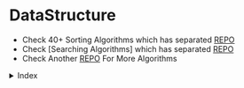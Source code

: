 # DataStructure

* Check 40+ Sorting Algorithms which has separated [REPO](https://github.com/HarshPanchal18/Sorting-Methods)
* Check [Searching Algorithms] which has separated [REPO](https://github.com/HarshPanchal18/Searching-Techniques)
* Check Another [REPO](https://github.com/HarshPanchal18/This-is-for-Fun) For More Algorithms

<details>
<summary>Index</summary>

<details>
<summary>Algorithms</summary>

[AddandSearchWord.cpp](/./Algorithms\AddandSearchWord.cpp)

[AddingArrayElements.cpp](/./Algorithms\AddingArrayElements.cpp)

[AlphabetSeq.cpp](/./Algorithms\AlphabetSeq.cpp)

[ArithmeticProgression.cpp](/./Algorithms\ArithmeticProgression.cpp)

[ArithmeticSlices.cpp](/./Algorithms\ArithmeticSlices.cpp)

[BallColoring.cpp](/./Algorithms\BallColoring.cpp)

[BitStuffing.c](/./Algorithms\BitStuffing.c)

[BitwiseAND-OfRange.cpp](/./Algorithms\BitwiseAND-OfRange.cpp)

[BombDefuse.cpp](/./Algorithms\BombDefuse.cpp)

[BotSavesPrincess.c](/./Algorithms\BotSavesPrincess.c)

[BulbSwitcher.kt](/./Algorithms\BulbSwitcher.kt)

[BusyMan.cpp](/./Algorithms\BusyMan.cpp)

[CalculateMoney.kt](/./Algorithms\CalculateMoney.kt)

[ChefAndString.cpp](/./Algorithms\ChefAndString.cpp)

[ClimbStairs.cpp](/./Algorithms\ClimbStairs.cpp)

[CoinChange2.kt](/./Algorithms\CoinChange2.kt)

[CombinedNumOfSum.c](/./Algorithms\CombinedNumOfSum.c)

[CompositeAndPrime.cpp](/./Algorithms\CompositeAndPrime.cpp)

[ConcatenatedConsecutiveBinaryNums.c](/./Algorithms\ConcatenatedConsecutiveBinaryNums.c)

[ConcatenatedConsecutiveBinaryNums.cpp](/./Algorithms\ConcatenatedConsecutiveBinaryNums.cpp)

[ContainsDuplicate.cpp](/./Algorithms\ContainsDuplicate.cpp)

[ContainsDuplicate2.cpp](/./Algorithms\ContainsDuplicate2.cpp)

[DatabaseFitting.java](/./Algorithms\DatabaseFitting.java)

[DiamondPattern.cpp](/./Algorithms\DiamondPattern.cpp)

[EgyptianFractionGreedyAlgo.c](/./Algorithms\EgyptianFractionGreedyAlgo.c)

[EndOfFile.class](/./Algorithms\EndOfFile.class)

[EndOfFile.java](/./Algorithms\EndOfFile.java)

[EuclideanAlgorithm.c](/./Algorithms\EuclideanAlgorithm.c)

[ExceptionallyOdd.cpp](/./Algorithms\ExceptionallyOdd.cpp)

[ExponentSeries.class](/./Algorithms\ExponentSeries.class)

[ExponentSeries.java](/./Algorithms\ExponentSeries.java)

[FindKthSmallestBiggest.C](/./Algorithms\FindKthSmallestBiggest.C)

[FindMissing.C](/./Algorithms\FindMissing.C)

[FindThePivotInteger.kt](/./Algorithms\FindThePivotInteger.kt)

[FirstAndLastPos.c](/./Algorithms\FirstAndLastPos.c)

[FirstAndLastPos.cpp](/./Algorithms\FirstAndLastPos.cpp)

[FlatternNestedList.kt](/./Algorithms\FlatternNestedList.kt)

[GetKGrammar.c](/./Algorithms\GetKGrammar.c)

[HouseRobber.cpp](/./Algorithms\HouseRobber.cpp)

[HouseRobber2.cpp](/./Algorithms\HouseRobber2.cpp)

[IntegerBreak.cpp](/./Algorithms\IntegerBreak.cpp)

[JosephusProblem.c](/./Algorithms\JosephusProblem.c)

[JosephusProblem.cpp](/./Algorithms\JosephusProblem.cpp)

[JumpGame.cpp](/./Algorithms\JumpGame.cpp)

[JumpGame2.cpp](/./Algorithms\JumpGame2.cpp)

[JumpGame3.cpp](/./Algorithms\JumpGame3.cpp)

[KthLargestElement.kt](/./Algorithms\KthLargestElement.kt)

[LargestPerimeter.cpp](/./Algorithms\LargestPerimeter.cpp)

[LargestRectangleUnderHistogram.cpp](/./Algorithms\LargestRectangleUnderHistogram.cpp)

[MaximumWaterContainer.c](/./Algorithms\MaximumWaterContainer.c)

[MinimizeTheMaxDifference.kt](/./Algorithms\MinimizeTheMaxDifference.kt)

[MinimumInRotatedSortedArr.cpp](/./Algorithms\MinimumInRotatedSortedArr.cpp)

[MinimumOperationsToMakeTheIntegerZero.kt](/./Algorithms\MinimumOperationsToMakeTheIntegerZero.kt)

[MinimumOperationsToReduceXToZero.kt](/./Algorithms\MinimumOperationsToReduceXToZero.kt)

[MinSumOfAbsoluteDifferenceOfPairs.cpp](/./Algorithms\MinSumOfAbsoluteDifferenceOfPairs.cpp)

[MultiplyLargeNumbers.c](/./Algorithms\MultiplyLargeNumbers.c)

[NextGreaterElement.cpp](/./Algorithms\NextGreaterElement.cpp)

[NoOfPositiveSum.cpp](/./Algorithms\NoOfPositiveSum.cpp)

[NthTribonacciNumber.kt](/./Algorithms\NthTribonacciNumber.kt)

[NumberOfBits1.cpp](/./Algorithms\NumberOfBits1.cpp)

[NumberOfDiceRollWithTargetSum.kt](/./Algorithms\NumberOfDiceRollWithTargetSum.kt)

[NumberOfWays.cpp](/./Algorithms\NumberOfWays.cpp)

[Palindrome-Number.kt](/./Algorithms\Palindrome-Number.kt)

[PartitionList.kt](/./Algorithms\PartitionList.kt)

[Pascals-Triangle.kt](/./Algorithms\Pascals-Triangle.kt)

[PerfectSquares.kt](/./Algorithms\PerfectSquares.kt)

[PowerOf4.kt](/./Algorithms\PowerOf4.kt)

[ProducerConsumer.java](/./Algorithms\ProducerConsumer.java)

[PushDomioes.cpp](/./Algorithms\PushDomioes.cpp)

[RangeBitwiseAnd.kt](/./Algorithms\RangeBitwiseAnd.kt)

[ReachingHeights.cpp](/./Algorithms\ReachingHeights.cpp)

[ReverseBits.cpp](/./Algorithms\ReverseBits.cpp)

[RichestWealth.cpp](/./Algorithms\RichestWealth.cpp)

[RomanToInt.kt](/./Algorithms\RomanToInt.kt)

[ScaleProblemOnePlate.c](/./Algorithms\ScaleProblemOnePlate.c)

[SearchInRotatedSortedArr.cpp](/./Algorithms\SearchInRotatedSortedArr.cpp)

[SearchInRotatedSortedArr.kt](/./Algorithms\SearchInRotatedSortedArr.kt)

[SearchNthItemSum.cpp](/./Algorithms\SearchNthItemSum.cpp)

[SequentialDigits.kt](/./Algorithms\SequentialDigits.kt)

[SingleNumber.cpp](/./Algorithms\SingleNumber.cpp)

[SortIntsByTheNumberOf1Bits.cpp](/./Algorithms\SortIntsByTheNumberOf1Bits.cpp)

[StackTheTallestTower.c](/./Algorithms\StackTheTallestTower.c)

[StrassenAlgorithm.cpp](/./Algorithms\StrassenAlgorithm.cpp)

[StuxkKeyboard.py](/./Algorithms\StuxkKeyboard.py)

[Subsets.cpp](/./Algorithms\Subsets.cpp)

[SubsetsWithDup.cpp](/./Algorithms\SubsetsWithDup.cpp)

[SumZero.kt](/./Algorithms\SumZero.kt)

[SumZero.py](/./Algorithms\SumZero.py)

[TheBestTimeToParty.cpp](/./Algorithms\TheBestTimeToParty.cpp)

[TowerBreakers.kt](/./Algorithms\TowerBreakers.kt)

[ValidBrackets.cpp](/./Algorithms\ValidBrackets.cpp)

[ValidBrackets.kt](/./Algorithms\ValidBrackets.kt)

[ValidBrackets2.cpp](/./Algorithms\ValidBrackets2.cpp)

[ValidParanthesis.py](/./Algorithms\ValidParanthesis.py)

[ValidPerfectSquare.kt](/./Algorithms\ValidPerfectSquare.kt)

[WeakNumberInTheGame.cpp](/./Algorithms\WeakNumberInTheGame.cpp)

[YouWillAllConform.py](/./Algorithms\YouWillAllConform.py)

</details>

<details>
<summary>Array Operations</summary>
<details>

<summary>C</summary>

[2ndSmallestNo.c](/./Array Operations\C\2ndSmallestNo.c)

[ArrayRotation.c](/./Array Operations\C\ArrayRotation.c)

[BSTree.C](/./Array Operations\C\BSTree.C)

[ClosestNumber.c](/./Array Operations\C\ClosestNumber.c)

[GenerateAllPossibleComb.c](/./Array Operations\C\GenerateAllPossibleComb.c)

[ImmediateSmallerElement.c](/./Array Operations\C\ImmediateSmallerElement.c)

[IndexOfMaxElemInArr.c](/./Array Operations\C\IndexOfMaxElemInArr.c)

[Move0toTTheEnd.C](/./Array Operations\C\Move0toTTheEnd.C)

[NearestSmallestNumber.c](/./Array Operations\C\NearestSmallestNumber.c)

[PainterPartition.c](/./Array Operations\C\PainterPartition.c)

[RemoveDuplicateFromSortdeArr.c](/./Array Operations\C\RemoveDuplicateFromSortdeArr.c)

[ReplaceWithSumAtRight.c](/./Array Operations\C\ReplaceWithSumAtRight.c)

[SortedArrayToBST.c](/./Array Operations\C\SortedArrayToBST.c)

[StockSpan.c](/./Array Operations\C\StockSpan.c)

[VariadicFunction.c](/./Array Operations\C\VariadicFunction.c)

</details>

<details>
<summary>C++</summary>

[CheckIfArrayIsSortedAndRotated.cpp](/./Array Operations\C++\CheckIfArrayIsSortedAndRotated.cpp)

[EquivalentSubArray.cpp](/./Array Operations\C++\EquivalentSubArray.cpp)

[ExistOrNotInArray.cpp](/./Array Operations\C++\ExistOrNotInArray.cpp)

[HighestFrequency.cpp](/./Array Operations\C++\HighestFrequency.cpp)

[ImmediateSmallerElement.cpp](/./Array Operations\C++\ImmediateSmallerElement.cpp)

[IshanLovesChoco.cpp](/./Array Operations\C++\IshanLovesChoco.cpp)

[LeftRotationBruteForce.cpp](/./Array Operations\C++\LeftRotationBruteForce.cpp)

[MinimizeArray.cpp](/./Array Operations\C++\MinimizeArray.cpp)

[MinimumSwaps.cpp](/./Array Operations\C++\MinimumSwaps.cpp)

[MultiplyElementsByEach.cpp](/./Array Operations\C++\MultiplyElementsByEach.cpp)

[PartitionArrToKsubArr.cpp](/./Array Operations\C++\PartitionArrToKsubArr.cpp)

[ReplaceEven-Odd.cpp](/./Array Operations\C++\ReplaceEven-Odd.cpp)

[RotateArr.cpp](/./Array Operations\C++\RotateArr.cpp)

[SearchPosOfKInStr.cpp](/./Array Operations\C++\SearchPosOfKInStr.cpp)

[ShuffleArray.cpp](/./Array Operations\C++\ShuffleArray.cpp)

[ShuffleArray2.cpp](/./Array Operations\C++\ShuffleArray2.cpp)

[ShuffleNegativeNumber.cpp](/./Array Operations\C++\ShuffleNegativeNumber.cpp)

[SignOfProdSign.cpp](/./Array Operations\C++\SignOfProdSign.cpp)

[SubArrDistinctElement.cpp](/./Array Operations\C++\SubArrDistinctElement.cpp)

[SumOfOddLengthSubArray.cpp](/./Array Operations\C++\SumOfOddLengthSubArray.cpp)

</details>

<details>
<summary>Kotlin</summary>

[aVeryBigSum.kt](/./Array Operations\Kotlin\aVeryBigSum.kt)

[CombinationSum4.kt](/./Array Operations\Kotlin\CombinationSum4.kt)

[CompareTheTriplets.kt](/./Array Operations\Kotlin\CompareTheTriplets.kt)

[ContiguousArray.kt](/./Array Operations\Kotlin\ContiguousArray.kt)

[ConvertAnArrayInto2D.kt](/./Array Operations\Kotlin\ConvertAnArrayInto2D.kt)

[CountingBits.kt](/./Array Operations\Kotlin\CountingBits.kt)

[CountingSort1.kt](/./Array Operations\Kotlin\CountingSort1.kt)

[CountSubArrayWhereMaxAppearsAtleastKtimes.kt](/./Array Operations\Kotlin\CountSubArrayWhereMaxAppearsAtleastKtimes.kt)

[CountSubArrayWitkFixedBounds.kt](/./Array Operations\Kotlin\CountSubArrayWitkFixedBounds.kt)

[CountTheNoOfIncremovableSubarrays1.kt](/./Array Operations\Kotlin\CountTheNoOfIncremovableSubarrays1.kt)

[CreateArrayInGivenOrder.kt](/./Array Operations\Kotlin\CreateArrayInGivenOrder.kt)

[Equal.java](/./Array Operations\Kotlin\Equal.java)

[FindDuplicateInArray.kt](/./Array Operations\Kotlin\FindDuplicateInArray.kt)

[FindDuplicateNumber.kt](/./Array Operations\Kotlin\FindDuplicateNumber.kt)

[FindTheTownJudge.kt](/./Array Operations\Kotlin\FindTheTownJudge.kt)

[FindWordsThatCanBeFormedByString.kt](/./Array Operations\Kotlin\FindWordsThatCanBeFormedByString.kt)

[HouseRobber.kt](/./Array Operations\Kotlin\HouseRobber.kt)

[InsertInterval.kt](/./Array Operations\Kotlin\InsertInterval.kt)

[LengthOfLongestSubArrayWithAtmostKFreq.kt](/./Array Operations\Kotlin\LengthOfLongestSubArrayWithAtmostKFreq.kt)

[LonelyInteger.kt](/./Array Operations\Kotlin\LonelyInteger.kt)

[MajorityElement.kt](/./Array Operations\Kotlin\MajorityElement.kt)

[MaxMin.class](/./Array Operations\Kotlin\MaxMin.class)

[MaxMin.java](/./Array Operations\Kotlin\MaxMin.java)

[MaxProductOfTwoElements.kt](/./Array Operations\Kotlin\MaxProductOfTwoElements.kt)

[MiniMaxSum.kt](/./Array Operations\Kotlin\MiniMaxSum.kt)

[MinimumCommonValue.kt](/./Array Operations\Kotlin\MinimumCommonValue.kt)

[MinimumCost.kt](/./Array Operations\Kotlin\MinimumCost.kt)

[MinimumTimeToMakeBalloonColorful.kt](/./Array Operations\Kotlin\MinimumTimeToMakeBalloonColorful.kt)

[MinMaxPairSumInArray.kt](/./Array Operations\Kotlin\MinMaxPairSumInArray.kt)

[MissingNumber.kt](/./Array Operations\Kotlin\MissingNumber.kt)

[NextGreater.kt](/./Array Operations\Kotlin\NextGreater.kt)

[NumberOfLaserbeamInBank.kt](/./Array Operations\Kotlin\NumberOfLaserbeamInBank.kt)

[NumberOfStudentsUnableToEatLunch.kt](/./Array Operations\Kotlin\NumberOfStudentsUnableToEatLunch.kt)

[PlusMinus.kt](/./Array Operations\Kotlin\PlusMinus.kt)

[RearrangeElement.kt](/./Array Operations\Kotlin\RearrangeElement.kt)

[RedistributeCharsToMakeAllStringEqual.kt](/./Array Operations\Kotlin\RedistributeCharsToMakeAllStringEqual.kt)

[RemoveDuplicateFromSortedArray.kt](/./Array Operations\Kotlin\RemoveDuplicateFromSortedArray.kt)

[RevealsCardInIncreasingOrder.kt](/./Array Operations\Kotlin\RevealsCardInIncreasingOrder.kt)

[Search2dMatrix.kt](/./Array Operations\Kotlin\Search2dMatrix.kt)

[SeparateTheDigitsInArray.kt](/./Array Operations\Kotlin\SeparateTheDigitsInArray.kt)

[SetMismatch.kt](/./Array Operations\Kotlin\SetMismatch.kt)

[ShuffleTheArray.kt](/./Array Operations\Kotlin\ShuffleTheArray.kt)

[Staircase.kt](/./Array Operations\Kotlin\Staircase.kt)

[SubArrayProductLessThanK.kt](/./Array Operations\Kotlin\SubArrayProductLessThanK.kt)

[SubArrayWithKdiffIntegers.kt](/./Array Operations\Kotlin\SubArrayWithKdiffIntegers.kt)

[SumOnArray.kt](/./Array Operations\Kotlin\SumOnArray.kt)

[SuperDigit.kt](/./Array Operations\Kotlin\SuperDigit.kt)

[TimeNeededToBuyTickets.kt](/./Array Operations\Kotlin\TimeNeededToBuyTickets.kt)

[TrappingRainWater.kt](/./Array Operations\Kotlin\TrappingRainWater.kt)

[TwoSum.kt](/./Array Operations\Kotlin\TwoSum.kt)

[UniquePaths2.kt](/./Array Operations\Kotlin\UniquePaths2.kt)

[ValidPartition.kt](/./Array Operations\Kotlin\ValidPartition.kt)

[WaveArray.java](/./Array Operations\Kotlin\WaveArray.java)

</details>

<details>
<summary>Python</summary>

[MajorityElement.py](/./Array Operations\Python\MajorityElement.py)

</details>

</details>

<details>
<summary>Graph</summary>

[CoinChange.cpp](/./Graph\CoinChange.cpp)

[CompanyInvestment.c](/./Graph\CompanyInvestment.c)

[DFS_Triangle.cpp](/./Graph\DFS_Triangle.cpp)

[FindIfPathExistsInGraph.kt](/./Graph\FindIfPathExistsInGraph.kt)

[FloodFill.cpp](/./Graph\FloodFill.cpp)

[HamiltonionCycle.c](/./Graph\HamiltonionCycle.c)

[IslandPerimeter.kt](/./Graph\IslandPerimeter.kt)

[MaxAreaOfIsland.cpp](/./Graph\MaxAreaOfIsland.cpp)

[MinimumHeightTree.kt](/./Graph\MinimumHeightTree.kt)

[NumberOfIslands.cpp](/./Graph\NumberOfIslands.cpp)

[NumberOfIslands.kt](/./Graph\NumberOfIslands.kt)

[OpenTheLock.kt](/./Graph\OpenTheLock.kt)

[ShortestPath.c](/./Graph\ShortestPath.c)

[SurroundedRegions.cpp](/./Graph\SurroundedRegions.cpp)

[WordSearch.cpp](/./Graph\WordSearch.cpp)

[WordSearch.kt](/./Graph\WordSearch.kt)

</details>

<details>
<summary>HashMap</summary>

[CheckIfNoHasEqualDigitCountAndDigitValue.kt](/./HashMap\CheckIfNoHasEqualDigitCountAndDigitValue.kt)

[CountElementsWithMaxFreq.kt](/./HashMap\CountElementsWithMaxFreq.kt)

[DesignAuthenticationManager.kt](/./HashMap\DesignAuthenticationManager.kt)

[DesignHashMap.kt](/./HashMap\DesignHashMap.kt)

[FindPlayersWithZeroOrOneLosses.kt](/./HashMap\FindPlayersWithZeroOrOneLosses.kt)

[FirstMissingPositive.kt](/./HashMap\FirstMissingPositive.kt)

[IntegerToRoman.kt](/./HashMap\IntegerToRoman.kt)

</details>

<details>
<summary>Linked List</summary>

<details>
<summary>C-C++</summary>

[CircularLinkedList.c](/./Linked List\C-C++\CircularLinkedList.c)

[ConvertBinaryInListToInt.cpp](/./Linked List\C-C++\ConvertBinaryInListToInt.cpp)

[DeleteMiddleFromTheList.cpp](/./Linked List\C-C++\DeleteMiddleFromTheList.cpp)

[DoublyLinkedList.c](/./Linked List\C-C++\DoublyLinkedList.c)

[LinkedListCycle.cpp](/./Linked List\C-C++\LinkedListCycle.cpp)

[MErgeSortLinkedList.cpp](/./Linked List\C-C++\MErgeSortLinkedList.cpp)

[MergeSortLinkedList2.cpp](/./Linked List\C-C++\MergeSortLinkedList2.cpp)

[MiddleOfTheLinkedList.cpp](/./Linked List\C-C++\MiddleOfTheLinkedList.cpp)

[RemoveDuplicateFromSortedList.cpp](/./Linked List\C-C++\RemoveDuplicateFromSortedList.cpp)

[RemoveNthFromRight.cpp](/./Linked List\C-C++\RemoveNthFromRight.cpp)

[ReverseList.cpp](/./Linked List\C-C++\ReverseList.cpp)

[SinglyLinkedList.c](/./Linked List\C-C++\SinglyLinkedList.c)

[StackUsingLinkedList.c](/./Linked List\C-C++\StackUsingLinkedList.c)
</details>

<details>
<summary>Kotlin-Java</summary>

[LinkedList.java](/./Linked List\LinkedList.java)

[LinkedList2.java](/./Linked List\LinkedList2.java)

[MergeTwoSortedList.kt](/./Linked List\MergeTwoSortedList.kt)

[PalindromeLinkedList.kt](/./Linked List\PalindromeLinkedList.kt)

[ReorderList.kt](/./Linked List\Kotlin-Java\ReorderList.kt)

</details>
</details>

<details>
<summary>Matrix</summary>

[ClockwiseSpiral.C](/./Matrix\ClockwiseSpiral.C)

[DiagonalDifference.c](/./Matrix\DiagonalDifference.c)

[DiagonalSum.kt](/./Matrix\DiagonalSum.kt)

[FindAllGroupsOfFarmland.kt](/./Matrix\FindAllGroupsOfFarmland.kt)

[FindRectInMatrix.CPP](/./Matrix\FindRectInMatrix.CPP)

[FindStringInMatrix.c](/./Matrix\FindStringInMatrix.c)

[ImageSmoother.kt](/./Matrix\ImageSmoother.kt)

[MagicSquare.c](/./Matrix\MagicSquare.c)

[MatrixRotation.cpp](/./Matrix\MatrixRotation.cpp)

[MatrixSum.C](/./Matrix\MatrixSum.C)

[MaximalRectangle.kt](/./Matrix\MaximalRectangle.kt)

[MultiplyMatrix.class](/./Matrix\MultiplyMatrix.class)

[MultiplyMatrix.java](/./Matrix\MultiplyMatrix.java)

[NulifyMatrix.cpp](/./Matrix\NulifyMatrix.cpp)

[OnesMinusZeros.kt](/./Matrix\OnesMinusZeros.kt)

[OutOfBoundryPaths.kt](/./Matrix\OutOfBoundryPaths.kt)

[RectangleArea2.kt](/./Matrix\RectangleArea2.kt)

[SameMatrix.c](/./Matrix\SameMatrix.c)

[Search2DMatrix.cpp](/./Matrix\Search2DMatrix.cpp)

[ShortestPathInBinaryMatrix.cpp](/./Matrix\ShortestPathInBinaryMatrix.cpp)

[SumOfAllMatrices.cpp](/./Matrix\SumOfAllMatrices.cpp)

[SumOfSubMatrices.cpp](/./Matrix\SumOfSubMatrices.cpp)

[TransposeMatrix.kt](/./Matrix\TransposeMatrix.kt)

</details>

<details>
<summary>Memory Management And Pointers</summary>

[ArithmaticPointer.CPP](/./Memory Management And Pointers\ArithmaticPointer.CPP)

[MemSetFunc.c](/./Memory Management And Pointers\MemSetFunc.c)

[MemSetFunc2.c](/./Memory Management And Pointers\MemSetFunc2.c)

[PtrManipulation.CPP](/./Memory Management And Pointers\PtrManipulation.CPP)

[ReAlloc() Function.C](/./Memory Management And Pointers\ReAlloc() Function.C)

[StringToPointer.CPP](/./Memory Management And Pointers\StringToPointer.CPP)

</details>

<details>
<summary>OneLine</summary>

[OneLineAnagram.cpp](/./OneLine\OneLineAnagram.cpp)

[OneLineCeaser.c](/./OneLine\OneLineCeaser.c)

[OneLineLongest.sh](/./OneLine\OneLineLongest.sh)

[OneLineRemoveDuplicates.c](/./OneLine\OneLineRemoveDuplicates.c)

[OneLineRemoveDuplicates.cpp](/./OneLine\OneLineRemoveDuplicates.cpp)

[OneLineRemoveDuplicates2.cpp](/./OneLine\OneLineRemoveDuplicates2.cpp)

[oneLineRemoveDuplicates3.cpp](/./OneLine\oneLineRemoveDuplicates3.cpp)

[OneLineSelectionSort.cpp](/./OneLine\OneLineSelectionSort.cpp)

[OneLineSwap.c](/./OneLine\OneLineSwap.c)

[OneLineSwap2.c](/./OneLine\OneLineSwap2.c)

</details>

<details>
<summary>OOPs</summary>

[AbstractClass.java](/./OOPs\AbstractClass.java)

[Inheritance.cpp](/./OOPs\Inheritance.cpp)

[InnerClass.java](/./OOPs\InnerClass.java)

[SuperMethod.java](/./OOPs\SuperMethod.java)

</details>

<details>
<summary>OS</summary>

[Bankers.c](/./OS\Bankers.c)

[FileOperation.c](/./OS\FileOperation.c)

[FilePermissons.c](/./OS\FilePermissons.c)

[First-Come-First-Serve.c](/./OS\First-Come-First-Serve.c)

[OneLevelDir.c](/./OS\OneLevelDir.c)

[Paging.c](/./OS\Paging.c)

[PremptivePriorityScheduling.c](/./OS\PremptivePriorityScheduling.c)

[PriorityScheduling.c](/./OS\PriorityScheduling.c)

[ProducerConsumerProblem.c](/./OS\ProducerConsumerProblem.c)

[RoundRobin.c](/./OS\RoundRobin.c)

[Segmentation.c](/./OS\Segmentation.c)

[Shortest-Job-First.c](/./OS\Shortest-Job-First.c)

[ShortestJobFirst.c](/./OS\ShortestJobFirst.c)

[TwoLevelDir.c](/./OS\TwoLevelDir.c)

</details>

<details>
<summary>Queue</summary>

[CircularQueue.c](/./Queue\CircularQueue.c)

[DesignCircularQueue.cpp](/./Queue\DesignCircularQueue.cpp)

[DynamicQueue.cpp](/./Queue\DynamicQueue.cpp)

[QueueUsingStack.cpp](/./Queue\QueueUsingStack.cpp)

[QueueUsingStack.kt](/./Queue\QueueUsingStack.kt)

</details>

<details>
<summary>Recursion-and-BackTracking</summary>

[README.md](/./Recursion-and-BackTracking\README.md)

</details>

<details>
<summary>Searching</summary>

[README.md](/./Searching\README.md)

</details>

<details>
<summary>InterviewQuestions</summary>

[Android.md](/./ShortNotes\InterviewQuestions\Android.md)

[Communication.md](/./ShortNotes\InterviewQuestions\Communication.md)

[RoomDatabase.md](/./ShortNotes\InterviewQuestions\RoomDatabase.md)

</details>

<details>
<summary>Snippets</summary>

[KotlinSnips.ipynb](/./ShortNotes\Snippets\KotlinSnips.ipynb)

</details>

<details>
<summary>Theories</summary>

[JetpackCompose.md](/./ShortNotes\Theories\JetpackCompose.md)

</details>

<details>
<summary>Sorting</summary>

[README.md](/./Sorting\README.md)

</details>

<details>
<summary>SQL</summary>

[ActorsAndDirsWhoCooperatedAtLeastThreeTimes.md](/./SQL\ActorsAndDirsWhoCooperatedAtLeastThreeTimes.md)

[ArticleViews.md](/./SQL\ArticleViews.md)

[BankAccountSummary2.md](/./SQL\BankAccountSummary2.md)

[BigCountries.md](/./SQL\BigCountries.md)

[CalculateSpecialBonus.md](/./SQL\CalculateSpecialBonus.md)

[CapitalGainLoss.md](/./SQL\CapitalGainLoss.md)

[CombineTwoTables.md](/./SQL\CombineTwoTables.md)

[CustomerPlacingTheLargestNoOfOrders.md](/./SQL\CustomerPlacingTheLargestNoOfOrders.md)

[CustomersWhoNeverOrder.md](/./SQL\CustomersWhoNeverOrder.md)

[CustomerWhoDidNotMakeTzxn.md](/./SQL\CustomerWhoDidNotMakeTzxn.md)

[DailyLeadsAndPartners.md](/./SQL\DailyLeadsAndPartners.md)

[DeleteDuplicateEmails.md](/./SQL\DeleteDuplicateEmails.md)

[DuplicateEmails.md](/./SQL\DuplicateEmails.md)

[EmpsWithMissingInformation.md](/./SQL\EmpsWithMissingInformation.md)

[FindCustomerRefree.md](/./SQL\FindCustomerRefree.md)

[FindFollowersCount.md](/./SQL\FindFollowersCount.md)

[FindTotalTimeSpentByEachEmp.md](/./SQL\FindTotalTimeSpentByEachEmp.md)

[FixNamesInTable.md](/./SQL\FixNamesInTable.md)

[GamePlayAnalysis1.md](/./SQL\GamePlayAnalysis1.md)

[GroupSoldTheProductByTheDate.md](/./SQL\GroupSoldTheProductByTheDate.md)

[MarketAnalysis1.md](/./SQL\MarketAnalysis1.md)

[PatientsWithCondition.md](/./SQL\PatientsWithCondition.md)

[RearrangeProductTable.md](/./SQL\RearrangeProductTable.md)

[RecycleableAndLowFatProducts.md](/./SQL\RecycleableAndLowFatProducts.md)

[RisingTemperature.md](/./SQL\RisingTemperature.md)

[SalesAnalysis3.md](/./SQL\SalesAnalysis3.md)

[SalesPerson.md](/./SQL\SalesPerson.md)

[SecondHighestSalary.md](/./SQL\SecondHighestSalary.md)

[SwapSalary.md](/./SQL\SwapSalary.md)

[TheLatestLoginIn2020.md](/./SQL\TheLatestLoginIn2020.md)

[TopTravellers.md](/./SQL\TopTravellers.md)

[TreeNode.md](/./SQL\TreeNode.md)

[UserActivityForThePast30Days.md](/./SQL\UserActivityForThePast30Days.md)

</details>

<details>
<summary>Stack</summary>

[DailyTemperature.kt](/./Stack\DailyTemperature.kt)

[DeleteMiddleInStack.cpp](/./Stack\DeleteMiddleInStack.cpp)

[InfixToPostfix.java](/./Stack\InfixToPostfix.java)

[MaxNestingDepthOfParentheses.kt](/./Stack\MaxNestingDepthOfParentheses.kt)

[ReversePolishNotation.kt](/./Stack\ReversePolishNotation.kt)

[SortStack.cpp](/./Stack\SortStack.cpp)

[StackOperation.c](/./Stack\StackOperation.c)

[StackOperation1.c](/./Stack\StackOperation1.c)

[StackUsingQueue.kt](/./Stack\StackUsingQueue.kt)

[StockSpan2.c](/./Stack\StockSpan2.c)

</details>

<details>
<summary>String Operation</summary>

<details>
<summary>C</summary>

[AlternatingCharacters.c](/./String Operations\C\AlternatingCharacters.c)

[rawExtension.c](/./String Operations\C\rawExtension.c)

[rawName.c](/./String Operations\C\rawName.c)

[RemoveAdjacentStr.c](/./String Operations\C\RemoveAdjacentStr.c)

[repeatLine.c](/./String Operations\C\repeatLine.c)

[repeatNull.c](/./String Operations\C\repeatNull.c)

[repeatStr.c](/./String Operations\C\repeatStr.c)

[SizeOfArr.c](/./String Operations\C\SizeOfArr.c)

[StringCompression.C](/./String Operations\C\StringCompression.C)

[StringOperation.c](/./String Operations\C\StringOperation.c)

[Vaidate_IP.c](/./String Operations\C\Vaidate_IP.c)

</details>

<details>
<summary>C++</summary>

[AhoCorasickAlgo.cpp](/./String Operations\C++\AhoCorasickAlgo.cpp)

[CheckStringRotation.cpp](/./String Operations\C++\CheckStringRotation.cpp)

[DecryptStringToInteger.cpp](/./String Operations\C++\DecryptStringToInteger.cpp)

[GetSubStrIndex.cpp](/./String Operations\C++\GetSubStrIndex.cpp)

[IndiaMap.cpp](/./String Operations\C++\IndiaMap.cpp)

[LargestNumberWithSum.cpp](/./String Operations\C++\LargestNumberWithSum.cpp)

[LengthOfLastWord.cpp](/./String Operations\C++\LengthOfLastWord.cpp)

[LongestPalindromeSubstr.cpp](/./String Operations\C++\LongestPalindromeSubstr.cpp)

[LongestSubStr.cpp](/./String Operations\C++\LongestSubStr.cpp)

[MergeStringAlternately.cpp](/./String Operations\C++\MergeStringAlternately.cpp)

[Pangram.cpp](/./String Operations\C++\Pangram.cpp)

[PermutationWithCaseChanging.cpp](/./String Operations\C++\PermutationWithCaseChanging.cpp)

[PermutationWithSpace.cpp](/./String Operations\C++\PermutationWithSpace.cpp)

[RemoveAdjacent.cpp](/./String Operations\C++\RemoveAdjacent.cpp)

[RemoveDuplicate.cpp](/./String Operations\C++\RemoveDuplicate.cpp)

[ReverseWordOrders.cpp](/./String Operations\C++\ReverseWordOrders.cpp)

[SpecialKeyboard.cpp](/./String Operations\C++\SpecialKeyboard.cpp)

[StringAddition.cpp](/./String Operations\C++\StringAddition.cpp)

[StringCompression.cpp](/./String Operations\C++\StringCompression.cpp)

[StringFactorial.cpp](/./String Operations\C++\StringFactorial.cpp)

[StringLapindrome.CPP](/./String Operations\C++\StringLapindrome.CPP)

[StringPermutation.cpp](/./String Operations\C++\StringPermutation.cpp)

[StringPermutation2.cpp](/./String Operations\C++\StringPermutation2.cpp)

[StringReverse.cpp](/./String Operations\C++\StringReverse.cpp)

[StringShift.cpp](/./String Operations\C++\StringShift.cpp)
[StringSubstraction.cpp](/./String Operations\C++\StringSubstraction.cpp)

[StringWindow.cpp](/./String Operations\C++\StringWindow.cpp)

[StuckKeyboard.cpp](/./String Operations\C++\StuckKeyboard.cpp)

[TransformString.cpp](/./String Operations\C++\TransformString.cpp)

[TwoCharacters.cpp](/./String Operations\C++\TwoCharacters.cpp)

[URLify.cpp](/./String Operations\C++\URLify.cpp)

[Vaidate_IP.cpp](/./String Operations\C++\Vaidate_IP.cpp)

[WordBreak.cpp](/./String Operations\C++\WordBreak.cpp)

[WordBreak2.cpp](/./String Operations\C++\WordBreak2.cpp)

[Z_SearchAlgorithm.cpp](/./String Operations\C++\Z_SearchAlgorithm.cpp)

</details>

<details>
<summary>Kotlin</summary>

[CompareVersionNumber.java](/./String Operations\Kotlin\CompareVersionNumber.java)

[CompareVersionNumber.kt](/./String Operations\Kotlin\CompareVersionNumber.kt)

[CountTheVowelStringsInRange.kt](/./String Operations\Kotlin\CountTheVowelStringsInRange.kt)

[CustomSortString.kt](/./String Operations\Kotlin\CustomSortString.kt)

[DecodedAtIndex.kt](/./String Operations\Kotlin\DecodedAtIndex.kt)

[DecodeWays.kt](/./String Operations\Kotlin\DecodeWays.kt)

[DestinationCity.kt](/./String Operations\Kotlin\DestinationCity.kt)

[Disemvowel.kt](/./String Operations\Kotlin\Disemvowel.kt)

[FindTheDifference.kt](/./String Operations\Kotlin\FindTheDifference.kt)

[FirstOccurrenceIndex.kt](/./String Operations\Kotlin\FirstOccurrenceIndex.kt)

[GroupAnagrams.kt](/./String Operations\Kotlin\GroupAnagrams.kt)

[IsomorphicStrings.kt](/./String Operations\Kotlin\IsomorphicStrings.kt)

[IsSubSequence.kt](/./String Operations\Kotlin\IsSubSequence.kt)

[LatestTimeByHiddenDigits.kt](/./String Operations\Kotlin\LatestTimeByHiddenDigits.kt)

[LengthOfLastWord.kt](/./String Operations\Kotlin\LengthOfLastWord.kt)

[LongestIdealSubsequence.kt](/./String Operations/Kotlin/LongestIdealSubsequence.kt)

[LongestPalindromeLength.class](/./String Operations\Kotlin\LongestPalindromeLength.class)

[LongestPalindromeLength.java](/./String Operations\Kotlin\LongestPalindromeLength.java)

[LongestPalindromeLength.kt](/./String Operations\Kotlin\LongestPalindromeLength.kt)

[LongestSubstringWoRepeatingCharacters.kt](/./String Operations\Kotlin\LongestSubstringWoRepeatingCharacters.kt)

[LongPressedName.kt](/./String Operations\Kotlin\LongPressedName.kt)

[MakeTheStringGreat.kt](/./String Operations\Kotlin\MakeTheStringGreat.kt)

[MinChangesToMakeAlternatingBinaryString.kt](/./String Operations\Kotlin\MinChangesToMakeAlternatingBinaryString.kt)

[MinimumRemoveToMakeValidParntheses.kt](/./String Operations\Kotlin\MinimumRemoveToMakeValidParntheses.kt)

[PathCrossing.java](/./String Operations\Kotlin\PathCrossing.java)

[PathCrossing.kt](/./String Operations\Kotlin\PathCrossing.kt)

[PrinterErrors.kt](/./String Operations\Kotlin\PrinterErrors.kt)

[RemoveKdigits.kt](/./String Operations\Kotlin\RemoveKdigits.kt)

[RepeatedDNAsequences.kt](/./String Operations\Kotlin\RepeatedDNAsequences.kt)

[RestoreIpAddresses.kt](/./String Operations\Kotlin\RestoreIpAddresses.kt)

[ReverseWordsInString.kt](/./String Operations\Kotlin\ReverseWordsInString.kt)

[ReverseWordsInString3.kt](/./String Operations\Kotlin\ReverseWordsInString3.kt)

[SmallestStringStartingFromLeaf.kt](/./String Operations\Kotlin\SmallestStringStartingFromLeaf.kt)

[TimeConversion.kt](/./String Operations\Kotlin\TimeConversion.kt)

[ValidParenthesesString.kt](/./String Operations\Kotlin\ValidParenthesesString.kt)

</details>

<details>
<summary>Python</summary>
[Titlecase.py](/./String Operations\Python\Titlecase.py)
</details>

</details>

<details>
<summary>Tree</summary>

[AddOneRowToTree.c](/./Tree\AddOneRowToTree.c)

[AddOneRowToTree.cpp](/./Tree\AddOneRowToTree.cpp)

[AddOneRowToTree.kt](/./Tree\AddOneRowToTree.kt)

[BinarySearchTree.c](/./Tree\BinarySearchTree.c)

[BinaryTree.c](/./Tree\BinaryTree.c)

[BinaryTree.cpp](/./Tree\BinaryTree.cpp)

[FindingProfession.cpp](/./Tree\FindingProfession.cpp)

[LeafSimilarTree.kt](/./Tree\LeafSimilarTree.kt)

[MaximumPathSum.cpp](/./Tree\MaximumPathSum.cpp)

[N-AryTreePreOrder.cpp](/./Tree\N-AryTreePreOrder.cpp)

[NextRightNode.cpp](/./Tree\NextRightNode.cpp)

[PathSum2.cpp](/./Tree\PathSum2.cpp)

[PopulatingNextRightNode.c](/./Tree\PopulatingNextRightNode.c)

[PopulatingNextRightNode.cpp](/./Tree\PopulatingNextRightNode.cpp)

[PreOrder.cpp](/./Tree\PreOrder.cpp)

[RangeSumBST.kt](/./Tree\RangeSumBST.kt)

[StringSearchUsingTheTree.cpp](/./Tree\StringSearchUsingTheTree.cpp)

[SubTreeOfAnotherTree.cpp](/./Tree\SubTreeOfAnotherTree.cpp)

[SumOfLeftLeaves.kt](/./Tree\SumOfLeftLeaves.kt)

[SumOfRootToLeafNode.kt](/./Tree\SumOfRootToLeafNode.kt)

[SumOfSmallestElement.cpp](/./Tree\SumOfSmallestElement.cpp)

[UnivalTree.cpp](/./Tree\UnivalTree.cpp)

</details>

<details>
<summary>Uncategorized</summary>

[ExceptionHandle.cpp](/./Uncategorized\ExceptionHandle.cpp)

[ExceptionHandling.java](/./Uncategorized\ExceptionHandling.java)

[ExtendedThread.java](/./Uncategorized\ExtendedThread.java)

[MSU-assignment.txt](/./Uncategorized\MSU-assignment.txt)

[SwingUI.java](/./Uncategorized\SwingUI.java)

[Threading.java](/./Uncategorized\Threading.java)

</details>

<details>
<summary>Vector</summary>

[Algorithm.cpp](/./Vector\Algorithm.cpp)

[BinaryWatch.cpp](/./Vector\BinaryWatch.cpp)

[Vector.cpp](/./Vector\Vector.cpp)

[VectorDequeue.cpp](/./Vector\VectorDequeue.cpp)

[VectorList.cpp](/./Vector\VectorList.cpp)

[VectorMap.cpp](/./Vector\VectorMap.cpp)

[VectorMap2.cpp](/./Vector\VectorMap2.cpp)

[VectorPriorityQueue.cpp](/./Vector\VectorPriorityQueue.cpp)

[VectorSet.cpp](/./Vector\VectorSet.cpp)

[VectorStack.cpp](/./Vector\VectorStack.cpp)

[VectorUnorderedMap.cpp](/./Vector\VectorUnorderedMap.cpp)

</details>
</details>
